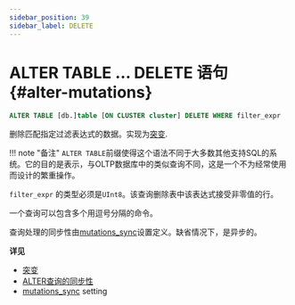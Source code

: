 ```yaml
---
sidebar_position: 39
sidebar_label: DELETE
---
```


# ALTER TABLE … DELETE 语句 {#alter-mutations}

``` sql
ALTER TABLE [db.]table [ON CLUSTER cluster] DELETE WHERE filter_expr
```

删除匹配指定过滤表达式的数据。实现为[突变](../../../sql-reference/statements/alter/index.md#mutations).

!!! note "备注"
    `ALTER TABLE`前缀使得这个语法不同于大多数其他支持SQL的系统。它的目的是表示，与OLTP数据库中的类似查询不同，这是一个不为经常使用而设计的繁重操作。

`filter_expr` 的类型必须是`UInt8`。该查询删除表中该表达式接受非零值的行。

一个查询可以包含多个用逗号分隔的命令。

查询处理的同步性由[mutations_sync](../../../operations/settings/settings.md#mutations_sync)设置定义。缺省情况下，是异步的。

**详见**

-   [突变](../../../sql-reference/statements/alter/index.md#mutations)
-   [ALTER查询的同步性](../../../sql-reference/statements/alter/index.md#synchronicity-of-alter-queries)
-   [mutations_sync](../../../operations/settings/settings.md#mutations_sync) setting
